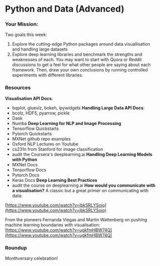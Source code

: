 # Python and Data (Advanced) 

### Your Mission: 
Two goals this week: 
1. Explore the cutting-edge Python packages around data visuallisation and handling large datasets 
2. Explore deep learning libraries and benchmark the strengths and weaknesses of each. You may want to start with Quora or Reddit discussions to get a feel for what other people are saying about each framework. Then, draw your own conclusions by running controlled experiments with different libraries. 

### Resources
**Visualisation API Docs**: 
  * bqplot, glueviz, bokeh, ipywidgets
**Handling Large Data API Docs**: 
  * bcolz, HDF5, pyarrow, pickle
  * Dask
  * Numba
**Deep Learning for NLP and Image Processing**
  * Tensorflow Quickstarts
  * Pytorch Quickstarts
  * MXNet github repo examples 
  * Oxford NLP Lectures on Youtube
  * cs231n from Stanford for image classification
  * audit the Coursera's deeplearning.ai 
**Handling Deep Learning Models with Python**
  * MXNet Docs
  * Tensorflow Docs
  * Pytorch Docs
  * Keras Docs
**Deep Learning Best Practices** 
  * audit the course on deeplearning.ai
**How would you communicate with a visualisation?** 
A classic but a great primer on communicating with data:

[https://www.youtube.com/watch?v=jbkSRLYSojo](https://www.youtube.com/watch?v=jbkSRLYSojo)

From the pioneers Fernanda Viegas and Martin Wattenberg on pushing machine learning boundaries with visualisation:
[https://www.youtube.com/watch?v=ugkfmHBW74Q](https://www.youtube.com/watch?v=ugkfmHBW74Q)

### Roundup 
Monthversary celebration! 

